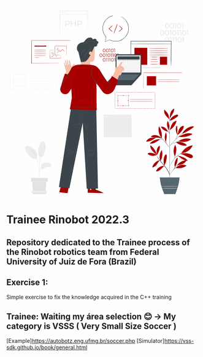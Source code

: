 ![Imagem de tecnologia](./animation_500_l9lktye0.gif)

# Trainee Rinobot 2022.3


## Repository dedicated to the Trainee process of the Rinobot robotics team from Federal University of Juiz de Fora (Brazil)


## Exercise 1:

Simple exercise to fix the knowledge acquired in the C++ training

## Trainee: Waiting my área selection 😊 → My category is VSSS ( Very Small Size Soccer )

[Example]https://autobotz.eng.ufmg.br/soccer.php
[Simulator]https://vss-sdk.github.io/book/general.html
